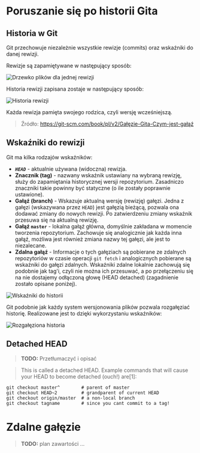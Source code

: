 # Poruszanie się po historii Gita

## Historia w Git

Git przechowuje niezależnie wszystkie rewizje (commits) oraz wskaźniki do danej rewizji.

Rewizje są zapamiętywane w następujący sposób:

![Drzewko plików dla jednej rewizji](https://git-scm.com/book/en/v2/images/commit-and-tree.png)

Historia rewizji zapisana zostaje w następujący sposób:

![Historia rewizji](https://git-scm.com/book/en/v2/images/commits-and-parents.png)

Każda rewizja pamięta swojego rodzica, czyli wersję wcześniejszą.

> Źródło: https://git-scm.com/book/pl/v2/Gałęzie-Gita-Czym-jest-gałąź

## Wskaźniki do rewizji

Git ma kilka rodzajów wskaźników:

* ***```HEAD```*** - aktualnie używana (widoczna) rewizja.
* **Znacznik (tag)** - nazwany wskaźnik ustawiany na wybraną rewizję, służy do zapamiętania historycznej wersji repozytorium. Zasadniczo znaczniki takie powinny być statyczne (o ile zostały poprawnie ustawione).
* **Gałąź (branch)** - Wskazuje aktualną wersję (rewizję) gałęzi. Jedna z gałęzi (wskazywana przez ```HEAD```) jest gałęzią bieżącą, pozwala ona dodawać zmiany do nowych rewizji. Po zatwierdzeniu zmiany wskaźnik przesuwa się na aktualną rewizję.
* **Gałąź ```master```** - lokalna gałąź główna, domyślnie zakładana w momencie tworzenia repozytorium. Zachowuje się analogicznie jak każda inna gałąź, możliwa jest również zmiana nazwy tej gałęzi, ale jest to niezalecane.
* **Zdalna gałąź** - Informacje o tych gałęziach są pobierane ze zdalnych repozytoriów w czasie operacji ```git fetch``` i analogicznych pobierane są wskaźniki do gałęzi zdalnych. Wskaźniki zdalne lokalnie zachowują się podobnie jak tag'i, czyli nie można ich przesuwać, a po przełączeniu się na nie dostajemy odłączoną głowę (HEAD detached) (zagadnienie zostało opisane poniżej).

![Wskaźniki do historii](https://git-scm.com/book/en/v2/images/branch-and-history.png)

Git podobnie jak każdy system wersjonowania plików pozwala rozgałęziać historię. Realizowane jest to dzięki wykorzystaniu wskaźników:

![Rozgałęziona historia](https://git-scm.com/book/en/v2/images/advance-master.png)

## Detached HEAD

>**TODO:** Przetłumaczyć i opisać

> This is called a detached HEAD. Example commands that will cause your HEAD to become detached (ouch!) are[1]:
```
git checkout master^        # parent of master
git checkout HEAD~2         # grandparent of current HEAD
git checkout origin/master  # a non-local branch
git checkout tagname        # since you cant commit to a tag!
```
# Zdalne gałęzie

>**TODO:** plan zawartości ...
